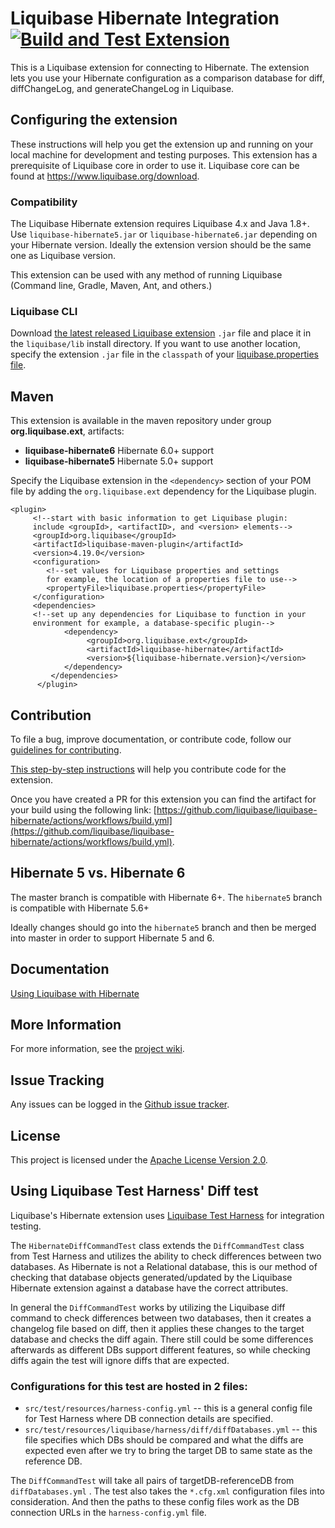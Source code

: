 # Liquibase Hibernate Integration [![Build and Test Extension](https://github.com/liquibase/liquibase-hibernate/actions/workflows/build.yml/badge.svg)](https://github.com/liquibase/liquibase-hibernate/actions/workflows/build.yml)

This is a Liquibase extension for connecting to Hibernate. The extension lets you use your Hibernate configuration as a comparison database for diff, diffChangeLog, and generateChangeLog in Liquibase.

## Configuring the extension

These instructions will help you get the extension up and running on your local machine for development and testing purposes. This extension has a prerequisite of Liquibase core in order to use it. Liquibase core can be found at https://www.liquibase.org/download.

### Compatibility

The Liquibase Hibernate extension requires Liquibase 4.x and Java 1.8+. Use `liquibase-hibernate5.jar` or `liquibase-hibernate6.jar` depending on your Hibernate version.
Ideally the extension version should be the same one as Liquibase version.

This extension can be used with any method of running Liquibase (Command line, Gradle, Maven, Ant, and others.)

### Liquibase CLI

Download [the latest released Liquibase extension](https://github.com/liquibase/liquibase-hibernate/releases) `.jar` file and place it in the `liquibase/lib` install directory. If you want to use another location, specify the extension `.jar` file in the `classpath` of your [liquibase.properties file](https://docs.liquibase.com/workflows/liquibase-community/creating-config-properties.html).

## Maven

This extension is available in the maven repository under group __org.liquibase.ext__, artifacts:

* __liquibase-hibernate6__ Hibernate 6.0+ support
* __liquibase-hibernate5__ Hibernate 5.0+ support

Specify the Liquibase extension in the `<dependency>` section of your POM file by adding the `org.liquibase.ext` dependency for the Liquibase plugin. 
 
```  
<plugin>
     <!--start with basic information to get Liquibase plugin:
     include <groupId>, <artifactID>, and <version> elements-->
     <groupId>org.liquibase</groupId>
     <artifactId>liquibase-maven-plugin</artifactId>
     <version>4.19.0</version>
     <configuration>
        <!--set values for Liquibase properties and settings
        for example, the location of a properties file to use-->
        <propertyFile>liquibase.properties</propertyFile>
     </configuration>
     <dependencies>
     <!--set up any dependencies for Liquibase to function in your
     environment for example, a database-specific plugin-->
            <dependency>
                 <groupId>org.liquibase.ext</groupId>
                 <artifactId>liquibase-hibernate</artifactId>
                 <version>${liquibase-hibernate.version}</version>
            </dependency>
         </dependencies>
      </plugin>
  ``` 

## Contribution

To file a bug, improve documentation, or contribute code, follow our [guidelines for contributing](https://www.liquibase.org/community). 

[This step-by-step instructions](https://www.liquibase.org/community-contributors/community-developers) will help you contribute code for the extension. 

Once you have created a PR for this extension you can find the artifact for your build using the following link: [https://github.com/liquibase/liquibase-hibernate/actions/workflows/build.yml](https://github.com/liquibase/liquibase-hibernate/actions/workflows/build.yml).

## Hibernate 5 vs. Hibernate 6

The master branch is compatible with Hibernate 6+.
The `hibernate5` branch is compatible with Hibernate 5.6+

Ideally changes should go into the `hibernate5` branch and then be merged into master in order to support Hibernate 5 and 6.

## Documentation

[Using Liquibase with Hibernate](https://docs.liquibase.com/workflows/database-setup-tutorials/hibernate.html)

## More Information

For more information, see the [project wiki](https://github.com/liquibase/liquibase-hibernate/wiki/).

## Issue Tracking

Any issues can be logged in the [Github issue tracker](https://github.com/liquibase/liquibase-hibernate/issues).

## License

This project is licensed under the [Apache License Version 2.0](https://www.apache.org/licenses/LICENSE-2.0.html).

## Using Liquibase Test Harness' Diff test
Liquibase's Hibernate extension uses [Liquibase Test Harness](https://github.com/liquibase/liquibase-test-harness) for integration testing.


The `HibernateDiffCommandTest` class extends the `DiffCommandTest` class from Test Harness and utilizes the ability to check differences between two databases.
As Hibernate is not a Relational database, this is our method of checking that database objects generated/updated by the Liquibase Hibernate extension against a database have the correct attributes. 

In general the `DiffCommandTest` works by utilizing the Liquibase diff command to check 
differences between two databases, then it creates a changelog file based on diff, then it applies these changes to the target database and checks the diff again. 
There still could be some differences afterwards as different DBs support different features, so while checking diffs again the test will ignore diffs that are expected.

### Configurations for this test are hosted in 2 files:
 * `src/test/resources/harness-config.yml` -- this is a general config file for Test Harness where DB connection details are specified.
 * `src/test/resources/liquibase/harness/diff/diffDatabases.yml` -- this file specifies which DBs should be compared and what the diffs are expected even after we try to bring the target DB to same state as the reference DB.

The `DiffCommandTest` will take all pairs of targetDB-referenceDB from `diffDatabases.yml` . The test also takes the `*.cfg.xml` configuration files into consideration. And then the paths to these config files work as the DB connection URLs in the `harness-config.yml` file.
